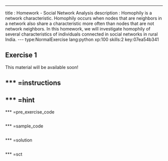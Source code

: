 ---
title       : Homework - Social Network Analysis
description : Homophily is a network characteristic.  Homophily occurs when nodes that are neighbors in a network also share a characteristic more often than nodes that are not network neighbors.  In this homework, we will investigate homophily of several characteristics of individuals connected in social networks in rural India.
--- type:NormalExercise lang:python xp:100 skills:2 key:07ea54b341
## Exercise 1

This material will be available soon!

*** =instructions
-
*** =hint
-
*** =pre_exercise_code
```{python}
```

*** =sample_code
```{python}
```

*** =solution
```{python}
```

*** =sct
```{python}
```
